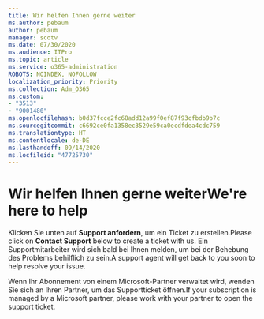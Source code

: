 ```yaml
---
title: Wir helfen Ihnen gerne weiter
ms.author: pebaum
author: pebaum
manager: scotv
ms.date: 07/30/2020
ms.audience: ITPro
ms.topic: article
ms.service: o365-administration
ROBOTS: NOINDEX, NOFOLLOW
localization_priority: Priority
ms.collection: Adm_O365
ms.custom:
- "3513"
- "9001480"
ms.openlocfilehash: b0d37fcce2fc68add12a99f0ef87f93cfbdb9b7c
ms.sourcegitcommit: c6692ce0fa1358ec3529e59ca0ecdfdea4cdc759
ms.translationtype: HT
ms.contentlocale: de-DE
ms.lasthandoff: 09/14/2020
ms.locfileid: "47725730"
---
```

# <a name="were-here-to-help"></a><span data-ttu-id="3aabf-102">Wir helfen Ihnen gerne weiter</span><span class="sxs-lookup"><span data-stu-id="3aabf-102">We're here to help</span></span>

<span data-ttu-id="3aabf-103">Klicken Sie unten auf **Support anfordern**, um ein Ticket zu erstellen.</span><span class="sxs-lookup"><span data-stu-id="3aabf-103">Please click on **Contact Support** below to create a ticket with us.</span></span> <span data-ttu-id="3aabf-104">Ein Supportmitarbeiter wird sich bald bei Ihnen melden, um bei der Behebung des Problems behilflich zu sein.</span><span class="sxs-lookup"><span data-stu-id="3aabf-104">A support agent will get back to you soon to help resolve your issue.</span></span>

<span data-ttu-id="3aabf-105">Wenn Ihr Abonnement von einem Microsoft-Partner verwaltet wird, wenden Sie sich an Ihren Partner, um das Supportticket öffnen.</span><span class="sxs-lookup"><span data-stu-id="3aabf-105">If your subscription is managed by a Microsoft partner, please work with your partner to open the support ticket.</span></span>